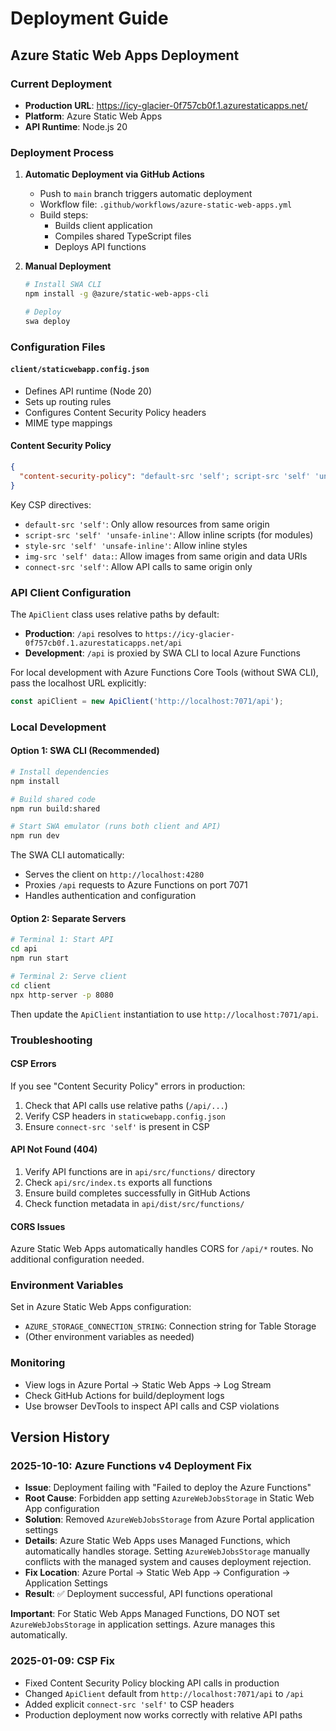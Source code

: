 # Deployment Guide

## Azure Static Web Apps Deployment

### Current Deployment
- **Production URL**: https://icy-glacier-0f757cb0f.1.azurestaticapps.net/
- **Platform**: Azure Static Web Apps
- **API Runtime**: Node.js 20

### Deployment Process

1. **Automatic Deployment via GitHub Actions**
   - Push to `main` branch triggers automatic deployment
   - Workflow file: `.github/workflows/azure-static-web-apps.yml`
   - Build steps:
     - Builds client application
     - Compiles shared TypeScript files
     - Deploys API functions

2. **Manual Deployment**
   ```bash
   # Install SWA CLI
   npm install -g @azure/static-web-apps-cli

   # Deploy
   swa deploy
   ```

### Configuration Files

#### `client/staticwebapp.config.json`
- Defines API runtime (Node 20)
- Sets up routing rules
- Configures Content Security Policy headers
- MIME type mappings

#### Content Security Policy
```json
{
  "content-security-policy": "default-src 'self'; script-src 'self' 'unsafe-inline'; style-src 'self' 'unsafe-inline'; img-src 'self' data:; connect-src 'self';"
}
```

Key CSP directives:
- `default-src 'self'`: Only allow resources from same origin
- `script-src 'self' 'unsafe-inline'`: Allow inline scripts (for modules)
- `style-src 'self' 'unsafe-inline'`: Allow inline styles
- `img-src 'self' data:`: Allow images from same origin and data URIs
- `connect-src 'self'`: Allow API calls to same origin only

### API Client Configuration

The `ApiClient` class uses relative paths by default:
- **Production**: `/api` resolves to `https://icy-glacier-0f757cb0f.1.azurestaticapps.net/api`
- **Development**: `/api` is proxied by SWA CLI to local Azure Functions

For local development with Azure Functions Core Tools (without SWA CLI), pass the localhost URL explicitly:
```typescript
const apiClient = new ApiClient('http://localhost:7071/api');
```

### Local Development

#### Option 1: SWA CLI (Recommended)
```bash
# Install dependencies
npm install

# Build shared code
npm run build:shared

# Start SWA emulator (runs both client and API)
npm run dev
```

The SWA CLI automatically:
- Serves the client on `http://localhost:4280`
- Proxies `/api` requests to Azure Functions on port 7071
- Handles authentication and configuration

#### Option 2: Separate Servers
```bash
# Terminal 1: Start API
cd api
npm run start

# Terminal 2: Serve client
cd client
npx http-server -p 8080
```

Then update the `ApiClient` instantiation to use `http://localhost:7071/api`.

### Troubleshooting

#### CSP Errors
If you see "Content Security Policy" errors in production:
1. Check that API calls use relative paths (`/api/...`)
2. Verify CSP headers in `staticwebapp.config.json`
3. Ensure `connect-src 'self'` is present in CSP

#### API Not Found (404)
1. Verify API functions are in `api/src/functions/` directory
2. Check `api/src/index.ts` exports all functions
3. Ensure build completes successfully in GitHub Actions
4. Check function metadata in `api/dist/src/functions/`

#### CORS Issues
Azure Static Web Apps automatically handles CORS for `/api/*` routes. No additional configuration needed.

### Environment Variables

Set in Azure Static Web Apps configuration:
- `AZURE_STORAGE_CONNECTION_STRING`: Connection string for Table Storage
- (Other environment variables as needed)

### Monitoring

- View logs in Azure Portal → Static Web Apps → Log Stream
- Check GitHub Actions for build/deployment logs
- Use browser DevTools to inspect API calls and CSP violations

## Version History

### 2025-10-10: Azure Functions v4 Deployment Fix
- **Issue**: Deployment failing with "Failed to deploy the Azure Functions"
- **Root Cause**: Forbidden app setting `AzureWebJobsStorage` in Static Web App configuration
- **Solution**: Removed `AzureWebJobsStorage` from Azure Portal application settings
- **Details**: Azure Static Web Apps uses Managed Functions, which automatically handles storage. Setting `AzureWebJobsStorage` manually conflicts with the managed system and causes deployment rejection.
- **Fix Location**: Azure Portal → Static Web App → Configuration → Application Settings
- **Result**: ✅ Deployment successful, API functions operational

**Important**: For Static Web Apps Managed Functions, DO NOT set `AzureWebJobsStorage` in application settings. Azure manages this automatically.

### 2025-01-09: CSP Fix
- Fixed Content Security Policy blocking API calls in production
- Changed `ApiClient` default from `http://localhost:7071/api` to `/api`
- Added explicit `connect-src 'self'` to CSP headers
- Production deployment now works correctly with relative API paths
